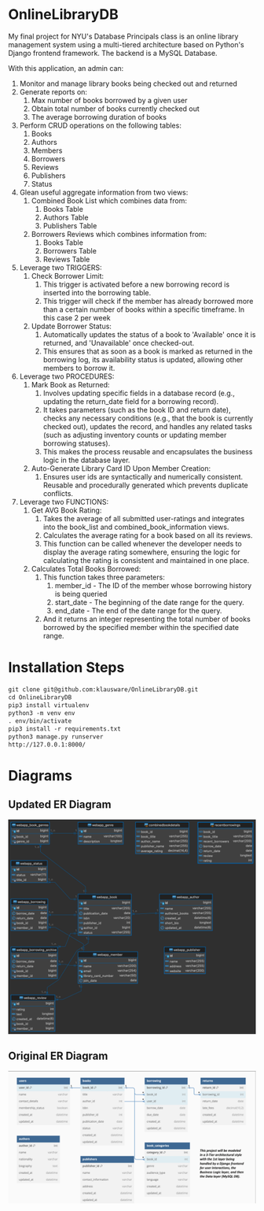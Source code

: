 # OnlineLibraryDB
My final project for NYU's Database Principals class is an online library management system using a multi-tiered architecture based on Python's Django frontend framework. The backend is a MySQL Database.

With this application, an admin can:
1. Monitor and manage library books being checked out and returned
2. Generate reports on:
    1. Max number of books borrowed by a given user
    2. Obtain total number of books currently checked out
    3. The average borrowing duration of books
3. Perform CRUD operations on the following tables:
    1. Books
    2. Authors
    3. Members
    4. Borrowers
    5. Reviews
    6. Publishers
    7. Status
4. Glean useful aggregate information from two views:
    1. Combined Book List which combines data from:
        1. Books Table
        2. Authors Table
        3. Publishers Table
    2. Borrowers Reviews which combines information from:
        1. Books Table
        2. Borrowers Table
        3. Reviews Table 
5. Leverage two TRIGGERS:
    1. Check Borrower Limit:
        1. This trigger is activated before a new borrowing record is inserted into the borrowing table. 
        2. This trigger will check if the member has already borrowed more than a certain number of books within a specific timeframe. In this case 2 per week
    2. Update Borrower Status:
        1. Automatically updates the status of a book to 'Available' once it is returned, and 'Unavailable' once checked-out. 
        2. This ensures that as soon as a book is marked as returned in the borrowing log, its availability status is updated, allowing other members to borrow it.
6. Leverage two PROCEDURES:
    1. Mark Book as Returned:
        1. Involves updating specific fields in a database record (e.g., updating the return_date field for a borrowing record). 
        2. It takes parameters (such as the book ID and return date), checks any necessary conditions (e.g., that the book is currently checked out), updates the record, and handles any related tasks (such as adjusting inventory counts or updating member borrowing statuses). 
        3. This makes the process reusable and encapsulates the business logic in the database layer.
    2. Auto-Generate Library Card ID Upon Member Creation:
        1. Ensures user ids are syntactically and numerically consistent. Reusable and procedurally generated which prevents duplicate conflicts.
7. Leverage two FUNCTIONS:
    1. Get AVG Book Rating:
        1. Takes the average of all submitted user-ratings and integrates into the book_list and combined_book_information views.
        2. Calculates the average rating for a book based on all its reviews. 
        3. This function can be called whenever the developer needs to display the average rating somewhere, ensuring the logic for calculating the rating is consistent and maintained in one place.
    2. Calculates Total Books Borrowed:
        1. This function takes three parameters: 
            1. member_id - The ID of the member whose borrowing history is being queried
            2. start_date - The beginning of the date range for the query.
            3. end_date - The end of the date range for the query.
        2. And it returns an integer representing the total number of books borrowed by the specified member within the specified date range.

# Installation Steps
```
git clone git@github.com:klausware/OnlineLibraryDB.git
cd OnlineLibraryDB
pip3 install virtualenv
python3 -m venv env
. env/bin/activate
pip3 install -r requirements.txt
python3 manage.py runserver
http://127.0.0.1:8000/
```

# Diagrams
## Updated ER Diagram
![UPDATED ERD](./images/ERD-OnlineLibraryDB-UPDATED.png)

## Original ER Diagram
![ORIGINAL ERD](./images/ERD-OnlineLibraryDB-ORIGINAL.png)
